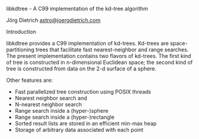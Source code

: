 libkdtree - A C99 implementation of the kd-tree algorithm

Jörg Dietrich <astro@joergdietrich.com>

Introduction

libkdtree provides a C99 implementation of kd-trees. Kd-trees are
space-partitioning trees that facilitate fast nearest-neighbor and
range searches. The present implementation contains two flavors of
kd-trees. The first kind of tree is constructed in n-dimensional
Euclidean space; the second kind of tree is constructed from data
on the 2-d surface of a sphere.

Other features are:
  - Fast parallelized tree construction using POSIX threads
  - Nearest neighbor search and
  - N-nearest neighbor search
  - Range search inside a (hyper-)sphere
  - Range search inside a (hyper-)rectangle
  - Sorted result lists are stored in an efficient min-max heap
  - Storage of arbitrary data associated with each point


